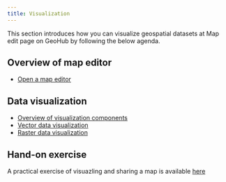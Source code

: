 ```yaml
---
title: Visualization
---
```


This section introduces how you can visualize geospatial datasets at Map edit page on GeoHub by following the below agenda.

## Overview of map editor

- [Open a map editor](./map_view.md)

## Data visualization

- [Overview of visualization components](./visualize_overview.md)
- [Vector data visualization](./visualize_vector.md)
- [Raster data visualization](./visualize_raster.md)

## Hand-on exercise

A practical exercise of visuazling and sharing a map is available [here](./handson.md)
